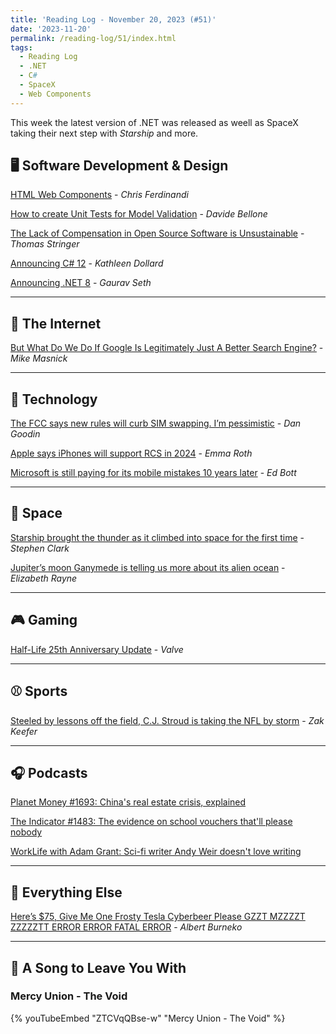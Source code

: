 ```yaml
---
title: 'Reading Log - November 20, 2023 (#51)'
date: '2023-11-20'
permalink: /reading-log/51/index.html
tags:
  - Reading Log
  - .NET
  - C#
  - SpaceX
  - Web Components
---
```


This week the latest version of .NET was released as weell as SpaceX taking their next step with *Starship* and more.
<!-- excerpt -->

## 🖥 Software Development & Design

[HTML Web Components](https://gomakethings.com/html-web-components/) - *Chris Ferdinandi*

[How to create Unit Tests for Model Validation](https://www.code4it.dev/csharptips/unit-test-model-validation/) - *Davide Bellone*

[The Lack of Compensation in Open Source Software is Unsustainable](https://trstringer.com/oss-compensation-broken/) - *Thomas Stringer*

[Announcing C# 12](https://devblogs.microsoft.com/dotnet/announcing-csharp-12/) - *Kathleen Dollard*

[Announcing .NET 8](https://devblogs.microsoft.com/dotnet/announcing-dotnet-8/) - *Gaurav Seth*

---

## 📡 The Internet

[But What Do We Do If Google Is Legitimately Just A Better Search Engine?](https://www.techdirt.com/2023/11/14/but-what-do-we-do-if-google-is-legitimately-just-a-better-search-engine/) - *Mike Masnick*

---

## 🔌 Technology

[The FCC says new rules will curb SIM swapping. I’m pessimistic](https://arstechnica.com/security/2023/11/the-fcc-says-new-rules-will-curb-sim-swapping-im-pessimistic/) - *Dan Goodin*

[Apple says iPhones will support RCS in 2024](https://www.theverge.com/2023/11/16/23964171/apple-iphone-rcs-support) - *Emma Roth*

[Microsoft is still paying for its mobile mistakes 10 years later](https://www.zdnet.com/article/microsoft-is-still-paying-for-its-mobile-mistakes-10-years-later/) - *Ed Bott*

---

## 🚀 Space

[Starship brought the thunder as it climbed into space for the first time](https://arstechnica.com/space/2023/11/spacex-can-celebrate-three-big-wins-after-second-starship-test-flight/) - *Stephen Clark*

[Jupiter’s moon Ganymede is telling us more about its alien ocean](https://arstechnica.com/science/2023/11/jupiters-moon-ganymede-is-telling-us-more-about-its-alien-ocean/) - *Elizabeth Rayne*

---

## 🎮 Gaming

[Half-Life 25th Anniversary Update](https://www.half-life.com/en/halflife25/) - *Valve*

---

## ⚾️ Sports

[Steeled by lessons off the field, C.J. Stroud is taking the NFL by storm](https://theathletic.com/5049098/2023/11/10/cj-stroud-bio-wiki-life-story/) - *Zak Keefer*

---

## 🎧 Podcasts

[Planet Money #1693: China's real estate crisis, explained](https://www.npr.org/2023/11/15/1197954635/chinas-real-estate-crisis-explained)

[The Indicator #1483: The evidence on school vouchers that'll please nobody](https://www.npr.org/2023/11/15/1197958305/school-vouchers-choice-learning)

[WorkLife with Adam Grant: Sci-fi writer Andy Weir doesn't love writing](https://podcasts.apple.com/us/podcast/sci-fi-writer-andy-weir-doesnt-love-writing/id1346314086?i=1000607234826)

---

## 🎒 Everything Else

[Here’s $75, Give Me One Frosty Tesla Cyberbeer Please GZZT MZZZZT ZZZZZTT ERROR ERROR FATAL ERROR](https://defector.com/heres-75-give-me-one-frosty-tesla-cyberbeer-please-gzzt-mzzzzt-zzzzztt-error-error-fatal-error) - *Albert Burneko*

---

## 🎵 A Song to Leave You With

<h3 class="music">Mercy Union - The Void</h3>

{% youTubeEmbed "ZTCVqQBse-w" "Mercy Union - The Void" %}